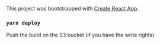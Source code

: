 This project was bootstrapped with [Create React App](https://github.com/facebook/create-react-app).


### `yarn deploy`

Push the build on the S3 bucket (if you have the write rights)<br />


